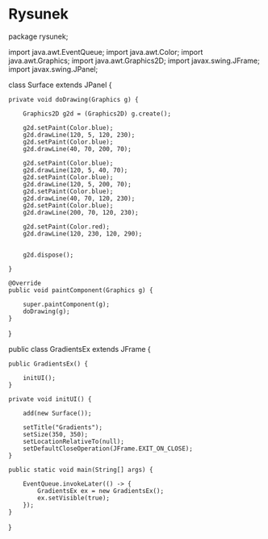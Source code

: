 # Rysunek

package rysunek;

import java.awt.EventQueue;
import java.awt.Color;
import java.awt.Graphics;
import java.awt.Graphics2D;
import javax.swing.JFrame;
import javax.swing.JPanel;

class Surface extends JPanel {
    
    private void doDrawing(Graphics g) {
        
        Graphics2D g2d = (Graphics2D) g.create();

        g2d.setPaint(Color.blue);
        g2d.drawLine(120, 5, 120, 230);
        g2d.setPaint(Color.blue);
        g2d.drawLine(40, 70, 200, 70);
        
        g2d.setPaint(Color.blue);
        g2d.drawLine(120, 5, 40, 70);    
        g2d.setPaint(Color.blue);
        g2d.drawLine(120, 5, 200, 70);
        g2d.setPaint(Color.blue);
        g2d.drawLine(40, 70, 120, 230);
        g2d.setPaint(Color.blue);
        g2d.drawLine(200, 70, 120, 230);
        
        g2d.setPaint(Color.red);
        g2d.drawLine(120, 230, 120, 290);
        
        
        g2d.dispose();
     
    }

    @Override
    public void paintComponent(Graphics g) {
        
        super.paintComponent(g);
        doDrawing(g);
    }
}

public class GradientsEx extends JFrame {
    
    public GradientsEx() {

        initUI();
    }    
    
    private void initUI() {
        
        add(new Surface());
        
        setTitle("Gradients");
        setSize(350, 350);
        setLocationRelativeTo(null);            
        setDefaultCloseOperation(JFrame.EXIT_ON_CLOSE);
    }
    
    public static void main(String[] args) {

        EventQueue.invokeLater(() -> {
            GradientsEx ex = new GradientsEx();
            ex.setVisible(true);
        });
    }    
}
